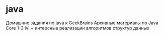 # java
Домашние задания по java к GeekBrains
Архивные материалы по Java Core 1-3 lvl + интерсные реализации алгоритмов структур данных  
